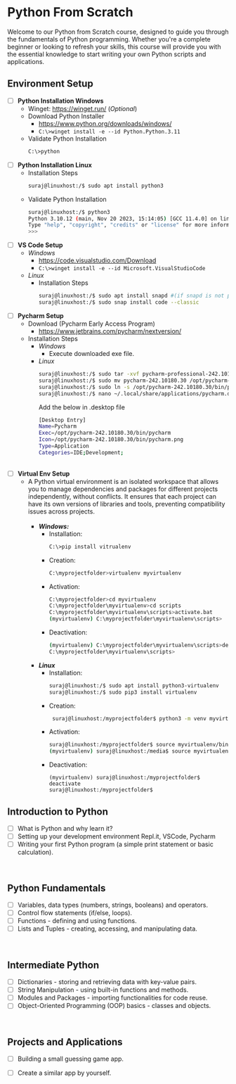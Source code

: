 # Python From Scratch
<p>Welcome to our Python from Scratch course, designed to guide you through the fundamentals of Python programming. Whether you're a complete beginner or looking to refresh your skills, this course will provide you with the essential knowledge to start writing your own Python scripts and applications.</p>


## Environment Setup
- [ ] **Python Installation Windows**
  - Winget: https://winget.run/ (_Optional_)
  - Download Python Installer
    - https://www.python.org/downloads/windows/
    - ```C:\>winget install -e --id Python.Python.3.11```
  - Validate Python Installation
       ```sh
      C:\>python
       ```
- [ ] **Python Installation Linux**
  - Installation Steps
       ```sh
      suraj@linuxhost:/$ sudo apt install python3
       ```
  - Validate Python Installation
       ```sh
      suraj@linuxhost:/$ python3
      Python 3.10.12 (main, Nov 20 2023, 15:14:05) [GCC 11.4.0] on linux
      Type "help", "copyright", "credits" or "license" for more information.
      >>>
       ```
- [ ] **VS Code Setup**
  - _Windows_
    - https://code.visualstudio.com/Download
    - ```C:\>winget install -e --id Microsoft.VisualStudioCode```
  - _Linux_
    - Installation Steps
         ```sh
        suraj@linuxhost:/$ sudo apt install snapd #(if snapd is not present by default)
        suraj@linuxhost:/$ sudo snap install code --classic
         ```
- [ ] **Pycharm Setup**
  - Download (Pycharm Early Access Program)
    - https://www.jetbrains.com/pycharm/nextversion/
  - Installation Steps
    - _Windows_
      - Execute downloaded exe file.
    - _Linux_
      ```sh
      suraj@linuxhost:/$ sudo tar -xvf pycharm-professional-242.10180.30.tar.gz
      suraj@linuxhost:/$ sudo mv pycharm-242.10180.30 /opt/pycharm-242.10180.30
      suraj@linuxhost:/$ sudo ln -s /opt/pycharm-242.10180.30/bin/pycharm /usr/local/bin/pycharm
      suraj@linuxhost:/$ nano ~/.local/share/applications/pycharm.desktop
      ```
      Add the below in .desktop file
      ```sh
      [Desktop Entry]
      Name=Pycharm
      Exec=/opt/pycharm-242.10180.30/bin/pycharm
      Icon=/opt/pycharm-242.10180.30/bin/pycharm.png
      Type=Application
      Categories=IDE;Development;
      ```
      <br>
- [ ] **Virtual Env Setup**
  - A Python virtual environment is an isolated workspace that allows you to manage dependencies and packages for different projects independently, without conflicts. It ensures that each project can have its own versions of libraries and tools, preventing compatibility issues across projects.<br><br>
    - ***Windows:*** 
      - Installation:
          ```sh
        C:\>pip install vitrualenv
          ```
      - Creation:
        ```sh
        C:\myprojectfolder>virtualenv myvirtualenv
        ```
      - Activation:
          ```sh
        C:\myprojectfolder>cd myvirtualenv
        C:\myprojectfolder\myvirtualenv>cd scripts
        C:\myprojectfolder\myvirtualenv\scripts>activate.bat
        (myvirtualenv) C:\myprojectfolder\myvirtualenv\scripts>
          ```
      - Deactivation:
          ```sh
          (myvirtualenv) C:\myprojectfolder\myvirtualenv\scripts>deactivate.bat
          C:\myprojectfolder\myvirtualenv\scripts>
          ```
    - ***Linux***
      - Installation:
          ```sh
          suraj@linuxhost:/$ sudo apt install python3-virtualenv
          suraj@linuxhost:/$ sudo pip3 install virtualenv
          ```
      - Creation:
         ```sh
          suraj@linuxhost:/myprojectfolder$ python3 -m venv myvirtualenv
      
         ```
      - Activation:
         ```sh
        suraj@linuxhost:/myprojectfolder$ source myvirtualenv/bin/activate
        (myvirtualenv) suraj@linuxhost:/media$ source myvirtualenv/bin/activate
         ```
      - Deactivation:
         ```shell
        (myvirtualenv) suraj@linuxhost:/myprojectfolder$ deactivate
        suraj@linuxhost:/myprojectfolder$
         ```

## Introduction to Python
- [ ] What is Python and why learn it?
- [ ] Setting up your development environment Repl.it, VSCode, Pycharm
- [ ] Writing your first Python program (a simple print statement or basic calculation).
<br>

## Python Fundamentals
- [ ] Variables, data types (numbers, strings, booleans) and operators.
- [ ] Control flow statements (if/else, loops).
- [ ] Functions - defining and using functions.
- [ ] Lists and Tuples - creating, accessing, and manipulating data.
<br>

## Intermediate Python
- [ ] Dictionaries - storing and retrieving data with key-value pairs.
- [ ] String Manipulation - using built-in functions and methods.
- [ ] Modules and Packages - importing functionalities for code reuse.
- [ ] Object-Oriented Programming (OOP) basics - classes and objects.
<br>

## Projects and Applications
- [ ] Building a small guessing game app.
- [ ] Create a similar app by yourself.

    